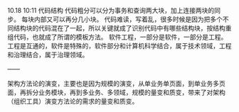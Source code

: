 10.18 10:11
代码结构
代码粗分可以分为事务和查询两大块，加上连接两块的同步。
每块内部又可以再分几小块。
代码难读，写着乱，很多时候是因为把多个不同结构块的代码混在了一起，所以关键就成了识别代码中有哪些结构块，按结构重组代码，也就成了所谓的模板方法。
软件工程，一部分是软件，一部分是工程。工程是互通的，软件是特殊的，软件部分和计算机科学结合，属于技术领域，工程和治理结合，属于治理领域。

——

架构方法论的演变，主要也是因为规模的演变，从单业务单页面，到单业务多页面，再拆分业务模块，再到多业务、多领域，规模的量变和质变，带来了对架构（组织工具）演变方法论的需求的量变和质变。

